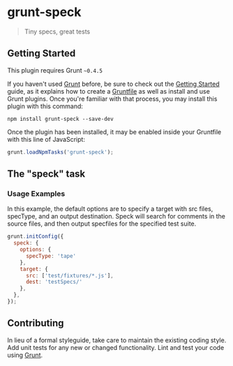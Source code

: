 # grunt-speck

> Tiny specs, great tests

## Getting Started
This plugin requires Grunt `~0.4.5`

If you haven't used [Grunt](http://gruntjs.com/) before, be sure to check out the [Getting Started](http://gruntjs.com/getting-started) guide, as it explains how to create a [Gruntfile](http://gruntjs.com/sample-gruntfile) as well as install and use Grunt plugins. Once you're familiar with that process, you may install this plugin with this command:

```shell
npm install grunt-speck --save-dev
```

Once the plugin has been installed, it may be enabled inside your Gruntfile with this line of JavaScript:

```js
grunt.loadNpmTasks('grunt-speck');
```

## The "speck" task


### Usage Examples


In this example, the default options are to specify a target with src files, specType, and an output destination. Speck will search for comments in the source files, and then output specfiles for the specified test suite.

```js
grunt.initConfig({
  speck: {
    options: {
      specType: 'tape'
    },
    target: {
      src: ['test/fixtures/*.js'],
      dest: 'testSpecs/'
    },
  },
});
```

## Contributing
In lieu of a formal styleguide, take care to maintain the existing coding style. Add unit tests for any new or changed functionality. Lint and test your code using [Grunt](http://gruntjs.com/).
